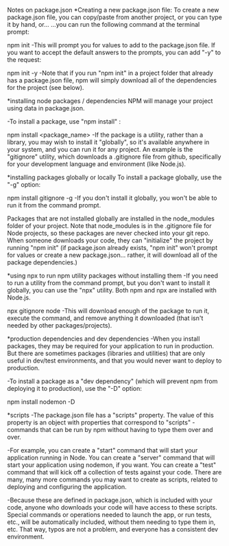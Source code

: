 Notes on package.json
*Creating a new package.json file:
To create a new package.json file, you can copy/paste from another project, or you can type it by hand, or...
...you can run the following command at the terminal prompt:

npm init
-This will prompt you for values to add to the package.json file. If you want to accept the default answers to the prompts, you can add "-y" to the request:

npm init -y
-Note that if you run "npm init" in a project folder that already has a package.json file, npm will simply download all of the dependencies for the project (see below).

*installing node packages / dependencies
NPM will manage your project using data in package.json.

-To install a package, use "npm install" :

npm install <package_name>
-If the package is a utility, rather than a library, you may wish to install it "globally", so it's available anywhere in your system, and you can run it for any project. An example is the "gitignore" utility, which downloads a .gitignore file from github, specifically for your development language and environment (like Node.js).

*installing packages globally or locally
To install a package globally, use the "-g" option:

npm install gitignore -g
-If you don't install it globally, you won't be able to run it from the command prompt.

Packages that are not installed globally are installed in the node_modules folder of your project. Note that node_modules is in the .gitignore file for Node projects, so these packages are never checked into your git repo. When someone downloads your code, they can "initialize" the project by running "npm init" (if package.json already exists, "npm init" won't prompt for values or create a new package.json... rather, it will download all of the package dependencies.)

*using npx to run npm utility packages without installing them
-If you need to run a utility from the command prompt, but you don't want to install it globally, you can use the "npx" utility. Both npm and npx are installed with Node.js.

npx gitignore node
-This will download enough of the package to run it, execute the command, and remove anything it downloaded (that isn't needed by other packages/projects).

*production dependencies and dev dependencies
-When you install packages, they may be required for your application to run in production. But there are sometimes packages (libraries and utilities) that are only useful in dev/test environments, and that you would never want to deploy to production.

-To install a package as a "dev dependency" (which will prevent npm from deploying it to production), use the "-D" option:

npm install nodemon -D


*scripts
-The package.json file has a "scripts" property. The value of this property is an object with properties that correspond to "scripts" - commands that can be run by npm without having to type them over and over.

-For example, you can create a "start" command that will start your application running in Node. You can create a "server" command that will start your application using nodemon, if you want. You can create a "test" command that will kick off a collection of tests against your code. There are many, many more commands you may want to create as scripts, related to deploying and configuring the application.

-Because these are defined in package.json, which is included with your code, anyone who downloads your code will have access to these scripts. Special commands or operations needed to launch the app, or run tests, etc., will be automatically included, without them needing to type them in, etc. That way, typos are not a problem, and everyone has a consistent dev environment.